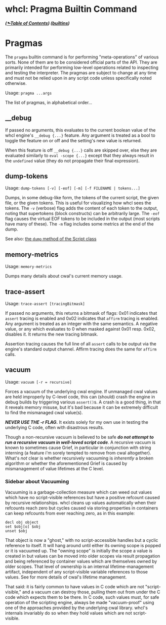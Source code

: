 # whcl: Pragma Builtin Command
##### ([&#x2b11;Table of Contents](./)) ([builtins](builtins.md))
<style>@import url(../../doc/fossil-doc.css)</style>
<script src="../../doc/highlightjs/highlight-cwal.min.js"></script>

# Pragmas

The `pragma` builtin command is for performing "meta-operations" of
various sorts. None of them are to be considered official parts of the
API. They are primarily intended for performing low-level operations
related to inspecting and testing the interpreter. The pragmas are
subject to change at any time and must not be relied upon in any
script code unless specifically noted otherwise.

Usage: `pragma ...args`

The list of pragmas, in alphabetical order...


__debug
------------------------------------------------------------

If passed no arguments, this evaluates to the current boolean value of
the whcl engine's `__debug {...}` feature. Any argument is treated as
a bool to toggle the feature on or off and the setting's new value is
returned.

When this feature is off `__debug {...}` calls are skipped over, else
they are evaluated similarly to `eval -scope {...}` except that they
always result in the `undefined` value (they do not propagate their
final expression).

dump-tokens
------------------------------------------------------------

Usage: `dump-tokens [-v] [-eof] [-m] [-f FILENAME | tokens...]`

Dumps, in some debug-like form, the tokens of the current script, the
given file, or the given tokens. This is useful for visualizing how
whcl sees the tokens. The `-v` (verbose) flag adds the content of each
token to the output, noting that supertokens (block constructs) can be
arbitrarily large. The `-eof` flag causes the virtual EOF tokens to be
included in the output (most scripts have many of these). The `-m`
flag includes some metrics at the end of the dump.

See also: [the `dump` method of the Script
class](type-script.md#script-dump)

memory-metrics
------------------------------------------------------------
  
Usage: `memory-metrics`

Dumps many details about cwal's current memory usage.


trace-assert
------------------------------------------------------------
  
Usage: `trace-assert [tracingBitmask]`

If passed no arguments, this returns a bitmask of flags: 0x01
indicates that `assert` tracing is enabled and 0x02 indicates that
`affirm` tracing is enabled. Any argument is treated as an integer
with the same semantics. A negative value, or any which evaluates to 0
when masked against 0x01 resp. 0x02, disables it. It returns the new
tracing bitmask.

Assertion tracing causes the full line of all `assert` calls to be
output via the engine's standard output channel. Affirm tracing does
the same for `affirm` calls.

vacuum
------------------------------------------------------------
  
Usage: `vacuum [-r = recursive]`

Forces a vacuum of the underlying cwal engine. If unmanaged cwal
values are held improperly by C-level code, this can (should) crash
the engine in debug builds by triggering various `assert()`s. A crash
is a good thing, in that it reveals memory misuse, but it's bad
because it can be extremely difficult to find the mismanaged cwal
value(s).


***NEVER USE THE -r FLAG.*** It exists solely for my own use in
testing the underlying C code, often with disastrous results.

Though a non-recursive vacuum is believed to be safe ***do not attempt
to run a recursive vacuum in well-loved script code***.  A recursive
vacuum is known to sometimes cause Grief, in particular in conjunction
with string interning (a feature i'm sorely tempted to remove from
cwal altogether). What's _not_ clear is whether recursively vacuuming
is _inherently_ a broken algorithm or whether the aforementioned Grief
is caused by mismanagement of value lifetimes at the C level.


### Sidebar about Vacuuming

Vacuuming is a garbage-collection measure which can weed out values
which have no script-visible references but have a positive refcount
caused by recursive relationships. whcl cleans up values automatically
when their refcounts reach zero but cycles caused via storing
properties in containers can keep refcounts from ever reaching zero,
as in this example:

```whcl
decl obj object
set $obj[o] $obj
unset $obj
```

That object is now a "ghost," with no script-accessible handles but a
cyclic reference to itself. It will hang around until either its
owning scope is popped or it is vacuumed up. The "owning scope" is
initially the scope a value is created in but values can be moved into
older scopes via result propagation and being referenced by container
values which are themselves owned by older scopes. That level of
ownership is an internal lifetime-management artifact, independent of
any script-visible variable references to those values. See
[](MemoryModel) for more details of cwal's lifetime management.

That said: it is fairly common to have values in C code which are not
"script-visible," and a vacuum can destroy those, pulling them out
from under the C code which expects them to be there. In C code, such
values must, for safe operation of the scripting engine, always be
made "vacuum-proof" using one of the approaches provided by the
underlying cwal library. whcl's internals invariably do so when they
hold values which are not script-visible.
